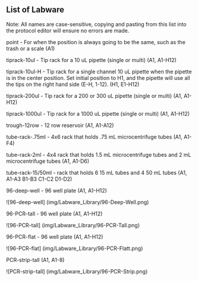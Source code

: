 ## List of Labware

Note:  All names are case-sensitive, copying and pasting from this list into the protocol editor will ensure no errors are made.

point - For when the position is always going to be the same, such as the trash or a scale
(A1)

tiprack-10ul - Tip rack for a 10 uL pipette (single or multi)
(A1, A1-H12)

tiprack-10ul-H - Tip rack for a single channel 10 uL pipette when the pipette is in the center position.  Set initial position to H1, and the pipette will use all the tips on the right hand side (E-H, 1-12).
(H1, E1-H12)

tiprack-200ul - Tip rack for a 200 or 300 uL pipette (single or multi)
(A1, A1-H12)

tiprack-1000ul - Tip rack for a 1000 uL pipette (single or multi)
(A1, A1-H12)

trough-12row - 12 row reservoir
(A1, A1-A12)

tube-rack-.75ml - 4x6 rack that holds .75 mL microcentrifuge tubes
(A1, A1-F4)

tube-rack-2ml - 4x4 rack that holds 1.5 mL microcentrifuge tubes and 2 mL microcentrifuge tubes
(A1, A1-D6)

tube-rack-15/50ml - rack that holds 6 15 mL tubes and 4 50 mL tubes
(A1, A1-A3 B1-B3 C1-C2 D1-D2)

96-deep-well - 96 well plate
(A1, A1-H12)

![96-deep-well] (img/Labware_Library/96-Deep-Well.png)

96-PCR-tall - 96 well plate
(A1, A1-H12)

![96-PCR-tall] (img/Labware_Library/96-PCR-Tall.png)

96-PCR-flat - 96 well plate
(A1, A1-H12)

![96-PCR-flat] (img/Labware_Library/96-PCR-Flatt.png)

PCR-strip-tall
(A1, A1-8)

![PCR-strip-tall] (img/Labware_Library/96-PCR-Strip.png)
